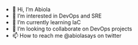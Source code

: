 - 👋 Hi, I’m Abiola
- 👀 I’m interested in DevOps and SRE
- 🌱 I’m currently learning IaC
- 💞️ I’m looking to collaborate on DevOps projects
- 📫 How to reach me @abiolasays on twitter

<!---
abi-ava/abi-ava is a ✨ special ✨ repository because its `README.md` (this file) appears on your GitHub profile.
You can click the Preview link to take a look at your changes.
--->
